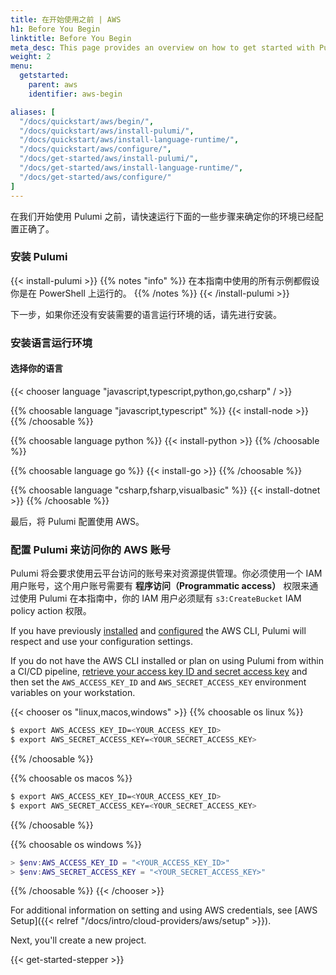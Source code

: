 ```yaml
---
title: 在开始使用之前 | AWS
h1: Before You Begin
linktitle: Before You Begin
meta_desc: This page provides an overview on how to get started with Pulumi when starting an AWS project.
weight: 2
menu:
  getstarted:
    parent: aws
    identifier: aws-begin

aliases: [
  "/docs/quickstart/aws/begin/",
  "/docs/quickstart/aws/install-pulumi/",
  "/docs/quickstart/aws/install-language-runtime/",
  "/docs/quickstart/aws/configure/",
  "/docs/get-started/aws/install-pulumi/",
  "/docs/get-started/aws/install-language-runtime/",
  "/docs/get-started/aws/configure/"
]
---
```


在我们开始使用 Pulumi 之前，请快速运行下面的一些步骤来确定你的环境已经配置正确了。

### 安装 Pulumi

{{< install-pulumi >}}
{{% notes "info" %}}
在本指南中使用的所有示例都假设你是在 PowerShell 上运行的。
{{% /notes %}}
{{< /install-pulumi >}}

下一步，如果你还没有安装需要的语言运行环境的话，请先进行安装。

### 安装语言运行环境

#### 选择你的语言

{{< chooser language "javascript,typescript,python,go,csharp" / >}}

{{% choosable language "javascript,typescript" %}}
{{< install-node >}}
{{% /choosable %}}

{{% choosable language python %}}
{{< install-python >}}
{{% /choosable %}}

{{% choosable language go %}}
{{< install-go >}}
{{% /choosable %}}

{{% choosable language "csharp,fsharp,visualbasic" %}}
{{< install-dotnet >}}
{{% /choosable %}}

最后，将 Pulumi 配置使用 AWS。

### 配置 Pulumi 来访问你的 AWS 账号

Pulumi 将会要求使用云平台访问的账号来对资源提供管理。你必须使用一个 IAM 用户账号，这个用户账号需要有 **程序访问（Programmatic access）** 权限来通过使用 Pulumi 
在本指南中，你的 IAM 用户必须赋有 `s3:CreateBucket` IAM policy action 权限。

If you have previously <a href="https://docs.aws.amazon.com/cli/latest/userguide/cli-chap-install.html" target="_blank">installed</a> and <a href="https://docs.aws.amazon.com/cli/latest/userguide/cli-chap-configure.html" target="_blank">configured</a> the AWS CLI, Pulumi will respect and use your configuration settings.

If you do not have the AWS CLI installed or plan on using Pulumi from within a CI/CD pipeline, <a href="https://docs.aws.amazon.com/general/latest/gr/aws-sec-cred-types.html#access-keys-and-secret-access-keys" target="_blank">retrieve your access key ID and secret access key</a> and then set the `AWS_ACCESS_KEY_ID` and `AWS_SECRET_ACCESS_KEY` environment variables on your workstation.

{{< chooser os "linux,macos,windows" >}}
{{% choosable os linux %}}

```bash
$ export AWS_ACCESS_KEY_ID=<YOUR_ACCESS_KEY_ID>
$ export AWS_SECRET_ACCESS_KEY=<YOUR_SECRET_ACCESS_KEY>
```

{{% /choosable %}}

{{% choosable os macos %}}

```bash
$ export AWS_ACCESS_KEY_ID=<YOUR_ACCESS_KEY_ID>
$ export AWS_SECRET_ACCESS_KEY=<YOUR_SECRET_ACCESS_KEY>
```

{{% /choosable %}}

{{% choosable os windows %}}

```powershell
> $env:AWS_ACCESS_KEY_ID = "<YOUR_ACCESS_KEY_ID>"
> $env:AWS_SECRET_ACCESS_KEY = "<YOUR_SECRET_ACCESS_KEY>"
```

{{% /choosable %}}
{{< /chooser >}}

For additional information on setting and using AWS credentials, see [AWS Setup]({{< relref "/docs/intro/cloud-providers/aws/setup" >}}).

Next, you'll create a new project.

{{< get-started-stepper >}}
